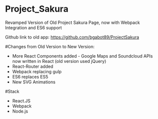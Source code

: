# Project_Sakura
Revamped Version of Old Project Sakura Page, now with Webpack Integration and ES6 support

Github link to old app: https://github.com/bgabot89/ProjectSakura

#Changes from Old Version to New Version:
- More React Components added - Google Maps and Soundcloud APIs now written in React (old version used jQuery)
- React-Router added
- Webpack replacing gulp
- ES6 replaces ES5
- New SVG Animations

#Stack
- React.JS
- Webpack
- Node.js
